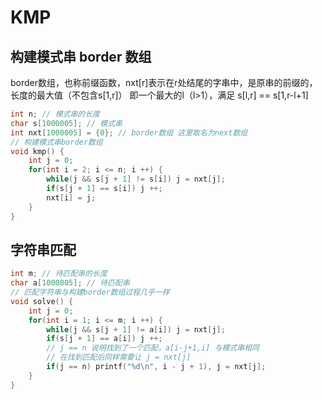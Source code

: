 # KMP
## 构建模式串 border 数组
border数组，也称前缀函数，nxt[r]表示在r处结尾的字串中，是原串的前缀的，长度的最大值（不包含s[1,r]）
即一个最大的l（l>1），满足 s[l,r] == s[1,r-l+1]
```cpp
int n; // 模式串的长度
char s[1000005]; // 模式串
int nxt[1000005] = {0}; // border数组 这里取名为next数组
// 构建模式串border数组
void kmp() {
	int j = 0;
	for(int i = 2; i <= n; i ++) {
		while(j && s[j + 1] != s[i]) j = nxt[j];
		if(s[j + 1] == s[i]) j ++;
		nxt[i] = j;
	}
}
```

## 字符串匹配
```cpp
int m; // 待匹配串的长度
char a[1000005]; // 待匹配串
// 匹配字符串与构建border数组过程几乎一样
void solve() {
	int j = 0;
	for(int i = 1; i <= m; i ++) {
		while(j && s[j + 1] != a[i]) j = nxt[j];
		if(s[j + 1] == a[i]) j ++;
		// j == n 说明找到了一个匹配，a[i-j+1,i] 与模式串相同
		// 在找到匹配后同样需要让 j = nxt[j]
		if(j == n) printf("%d\n", i - j + 1), j = nxt[j];
	}
}
```